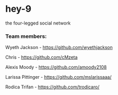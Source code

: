 # hey-9
the four-legged social network

### Team members:

Wyeth Jackson - https://github.com/wyethjackson

Chris - https://github.com/cMzeta 

Alexis Moody - https://github.com/amoody2108

Larissa Pittinger - https://github.com/mslarissaaa/

Rodica Trifan - https://github.com/trodicaro/
